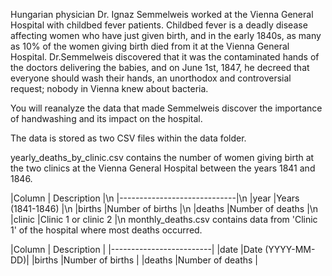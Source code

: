 Hungarian physician Dr. Ignaz Semmelweis worked at the Vienna General Hospital with childbed fever patients. Childbed fever is a deadly disease affecting women who have just given birth, and in the early 1840s, as many as 10% of the women giving birth died from it at the Vienna General Hospital. Dr.Semmelweis discovered that it was the contaminated hands of the doctors delivering the babies, and on June 1st, 1847, he decreed that everyone should wash their hands, an unorthodox and controversial request; nobody in Vienna knew about bacteria.

You will reanalyze the data that made Semmelweis discover the importance of handwashing and its impact on the hospital.

The data is stored as two CSV files within the data folder.

yearly_deaths_by_clinic.csv contains the number of women giving birth at the two clinics at the Vienna General Hospital between the years 1841 and 1846.

|Column |	Description         |\n
|-----------------------------|\n
|year	  |Years (1841-1846)    |\n
|births	|Number of births     |\n
|deaths	|Number of deaths     |\n
|clinic	|Clinic 1 or clinic 2 |\n
monthly_deaths.csv contains data from 'Clinic 1' of the hospital where most deaths occurred.

|Column |	Description     |
|-------------------------|
|date	  |Date (YYYY-MM-DD)|
|births	|Number of births |
|deaths	|Number of deaths |

